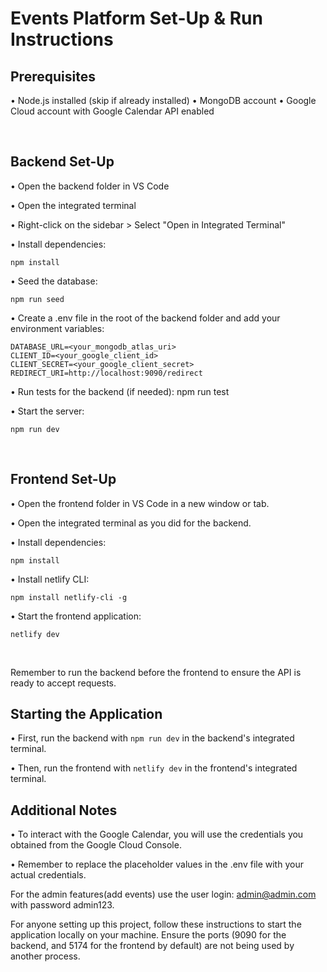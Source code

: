 # Events Platform Set-Up & Run Instructions

## Prerequisites

•	Node.js installed (skip if already installed)
•	MongoDB account
•	Google Cloud account with Google Calendar API enabled

<br />

## Backend Set-Up

• Open the backend folder in VS Code 

• Open the integrated terminal

• Right-click on the sidebar > Select "Open in Integrated Terminal"

• Install dependencies: 

```
npm install
```

• Seed the database:

```
npm run seed
```

• Create a .env file in the root of the backend folder and add your environment variables:

	DATABASE_URL=<your_mongodb_atlas_uri>
	CLIENT_ID=<your_google_client_id>
	CLIENT_SECRET=<your_google_client_secret>
	REDIRECT_URI=http://localhost:9090/redirect


•	Run tests for the backend (if needed): npm run test

•	Start the server: 

```
npm run dev
```

 <br />
 
## Frontend Set-Up


•	Open the frontend folder in VS Code in a new window or tab.

•	Open the integrated terminal as you did for the backend.

•	Install dependencies: 

```
npm install
```

•  Install netlify CLI:

```
npm install netlify-cli -g
```


•	Start the frontend application: 

```
netlify dev 
```

<br />
	
Remember to run the backend before the frontend to ensure the API is ready to accept requests.

## Starting the Application

•	First, run the backend with ``` npm run dev ``` in the backend's integrated terminal.

•	Then, run the frontend with ``` netlify dev ``` in the frontend's integrated terminal.

## Additional Notes

•	To interact with the Google Calendar, you will use the credentials you obtained from the Google Cloud Console.

•	Remember to replace the placeholder values in the .env file with your actual credentials.

For the admin features(add events) use the user login:  admin@admin.com with password admin123.


For anyone setting up this project, follow these instructions to start the application locally on your machine. Ensure the ports (9090 for the backend, and 5174 for the frontend by default) are not being used by another process.




